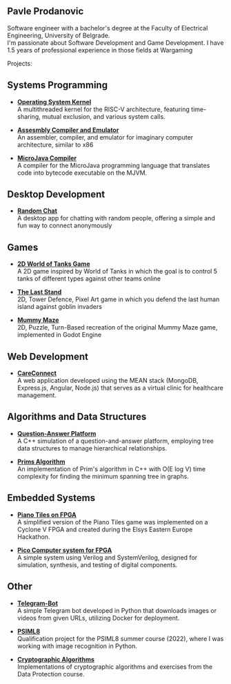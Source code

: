 ## Pavle Prodanovic

Software engineer with a bachelor's degree at the Faculty of Electrical Engineering, University of Belgrade.                           
I'm passionate about Software Development and Game Development. I have 1.5 years of professional experience in those fields at Wargaming                                              

Projects:

## Systems Programming

- **[Operating System Kernel](https://github.com/PavleProd/OSProjekat)**  
  A multithreaded kernel for the RISC-V architecture, featuring time-sharing, mutual exclusion, and various system calls.

- **[Assesmbly Compiler and Emulator](https://github.com/PavleProd/Sistemski-Softver)**          
  An assembler, compiler, and emulator for imaginary computer architecture, similar to x86
  
- **[MicroJava Compiler](https://github.com/PavleProd/Programski-Prevodioci-1)**                        
  A compiler for the MicroJava programming language that translates code into bytecode executable on the MJVM.

## Desktop Development

- **[Random Chat](https://github.com/PavleProd/RandomChat)**<br>
  A desktop app for chatting with random people, offering a simple and fun way to connect anonymously
## Games

- **[2D World of Tanks Game](https://github.com/PavleProd/Tank-Predators)**                                
  A 2D game inspired by World of Tanks in which the goal is to control 5 tanks of different types against other teams online

- **[The Last Stand](https://github.com/PavleProd/The-Last-Stand)**                         
  2D, Tower Defence, Pixel Art game in which you defend the last human island against goblin invaders

- **[Mummy Maze](https://github.com/PavleProd/Diplomski)**                                           
  2D, Puzzle, Turn-Based recreation of the original Mummy Maze game, implemented in Godot Engine 

## Web Development

- **[CareConnect](https://github.com/PavleProd/CareConnect)**                                                       
  A web application developed using the MEAN stack (MongoDB, Express.js, Angular, Node.js) that serves as a virtual clinic for healthcare management.

## Algorithms and Data Structures

- **[Question-Answer Platform](https://github.com/PavleProd/ASP-Projekat)**                                           
  A C++ simulation of a question-and-answer platform, employing tree data structures to manage hierarchical relationships.

- **[Prims Algorithm](https://github.com/PavleProd/Prims-Algorithm)**                                            
  An implementation of Prim's algorithm in C++ with O(E log V) time complexity for finding the minimum spanning tree in graphs.

## Embedded Systems

- **[Piano Tiles on FPGA](https://github.com/PavleProd/Elsys-Hackathon)**                                                           
  A simplified version of the Piano Tiles game was implemented on a Cyclone V FPGA and created during the Elsys Eastern Europe Hackathon.

- **[Pico Computer system for FPGA](https://github.com/PavleProd/VLSI-Project)**                                          
  A simple system using Verilog and SystemVerilog, designed for simulation, synthesis, and testing of digital components.

## Other

- **[Telegram-Bot](https://github.com/PavleProd/Telegram-Bot)**                                                         
  A simple Telegram bot developed in Python that downloads images or videos from given URLs, utilizing Docker for deployment.

- **[PSIML8](https://github.com/PavleProd/PSIML8)**                                                            
  Qualification project for the PSIML8 summer course (2022), where I was working with image recognition in Python.

- **[Cryptographic Algorithms](https://github.com/PavleProd/Kriptografski-Algoritmi)**                                       
  Implementations of cryptographic algorithms and exercises from the Data Protection course.



